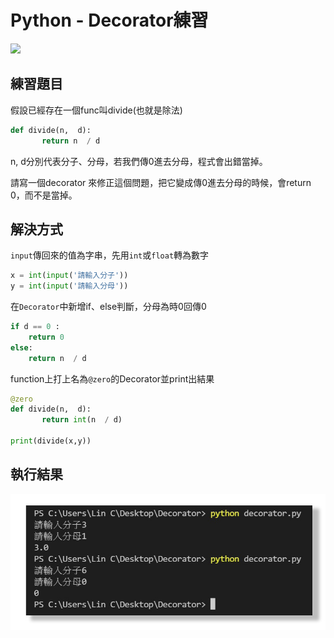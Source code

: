 # Python - Decorator練習

<img src="https://img.shields.io/badge/Python-exercise-green">

## 練習題目
假設已經存在一個func叫divide(也就是除法)
```python
def divide(n,  d):
       return n  / d
```

n, d分別代表分子、分母，若我們傳0進去分母，程式會出錯當掉。

請寫一個decorator 來修正這個問題，把它變成傳0進去分母的時候，會return 0，而不是當掉。

## 解決方式
`input`傳回來的值為字串，先用`int`或`float`轉為數字
```python
x = int(input('請輸入分子'))
y = int(input('請輸入分母'))
```
在`Decorator`中新增if、else判斷，分母為時0回傳0
```python
if d == 0 :
    return 0
else:
    return n  / d
```
function上打上名為`@zero`的Decorator並print出結果
```python
@zero
def divide(n,  d):
       return int(n  / d)

print(divide(x,y))
```
## 執行結果
![](https://raw.githubusercontent.com/westleft/Decorator/main/result.jpg)
